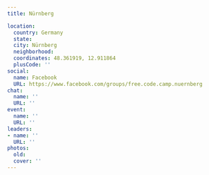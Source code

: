 ```yaml
---
title: Nürnberg

location:
  country: Germany
  state: 
  city: Nürnberg
  neighborhood: 
  coordinates: 48.361919, 12.911864
  plusCode: ''
social:
  name: Facebook
  URL: https://www.facebook.com/groups/free.code.camp.nuernberg
chat:
  name: ''
  URL: ''
event:
  name: ''
  URL: ''
leaders:
- name: ''
  URL: ''
photos:
  old: 
  cover: ''
---
```

